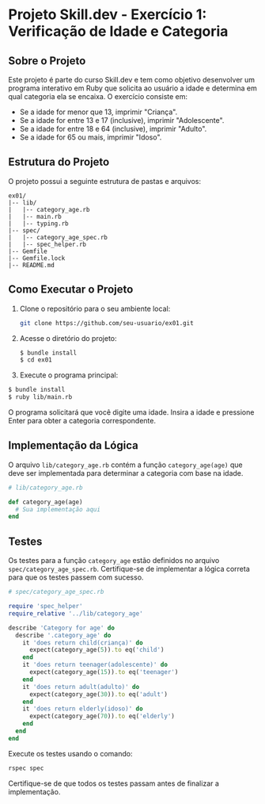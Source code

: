 # Projeto Skill.dev - Exercício 1: Verificação de Idade e Categoria

## Sobre o Projeto

Este projeto é parte do curso Skill.dev e tem como objetivo desenvolver um programa interativo em Ruby que solicita ao usuário a idade e determina em qual categoria ela se encaixa. O exercício consiste em:

- Se a idade for menor que 13, imprimir "Criança".
- Se a idade for entre 13 e 17 (inclusive), imprimir "Adolescente".
- Se a idade for entre 18 e 64 (inclusive), imprimir "Adulto".
- Se a idade for 65 ou mais, imprimir "Idoso".

## Estrutura do Projeto

O projeto possui a seguinte estrutura de pastas e arquivos:

```
ex01/
|-- lib/
|   |-- category_age.rb
|   |-- main.rb
|   |-- typing.rb
|-- spec/
|   |-- category_age_spec.rb
|   |-- spec_helper.rb
|-- Gemfile
|-- Gemfile.lock
|-- README.md
```

## Como Executar o Projeto

1. Clone o repositório para o seu ambiente local:

   ```bash
   git clone https://github.com/seu-usuario/ex01.git
   ```

2. Acesse o diretório do projeto:

   ```bash
   $ bundle install
   $ cd ex01
   ```

3. Execute o programa principal:

```bash
$ bundle install
$ ruby lib/main.rb
```

   O programa solicitará que você digite uma idade. Insira a idade e pressione Enter para obter a categoria correspondente.

## Implementação da Lógica

O arquivo `lib/category_age.rb` contém a função `category_age(age)` que deve ser implementada para determinar a categoria com base na idade.

```ruby
# lib/category_age.rb

def category_age(age)
  # Sua implementação aqui
end
```

## Testes

Os testes para a função `category_age` estão definidos no arquivo `spec/category_age_spec.rb`. Certifique-se de implementar a lógica correta para que os testes passem com sucesso.

```ruby
# spec/category_age_spec.rb

require 'spec_helper'
require_relative '../lib/category_age'

describe 'Category for age' do
  describe '.category_age' do
    it 'does return child(criança)' do
      expect(category_age(5)).to eq('child')
    end
    it 'does return teenager(adolescente)' do
      expect(category_age(15)).to eq('teenager')
    end
    it 'does return adult(adulto)' do
      expect(category_age(30)).to eq('adult')
    end
    it 'does return elderly(idoso)' do
      expect(category_age(70)).to eq('elderly')
    end
  end
end
```

Execute os testes usando o comando:

```bash
rspec spec
```

Certifique-se de que todos os testes passam antes de finalizar a implementação.
